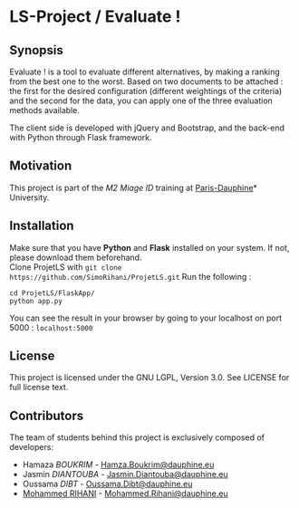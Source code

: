 # LS-Project / Evaluate !

## Synopsis
Evaluate ! is a tool to evaluate different alternatives, by making a ranking from the best one to the worst.
Based on two documents to be attached : the first for the desired configuration (different weightings of the criteria) and the second for the data, you can apply one of the three evaluation methods available.

The client side is developed with jQuery and Bootstrap, and the back-end with Python through Flask framework.

## Motivation

This project is part of the *M2 Miage ID* training at [Paris-Dauphine][]* University.  


## Installation

Make sure that you have **Python** and **Flask** installed on your system. If not, please download them beforehand.  
Clone ProjetLS with `git clone https://github.com/SimoRihani/ProjetLS.git`
Run the following :

	cd ProjetLS/FlaskApp/
	python app.py
  
You can see the result in your browser by going to your localhost on port 5000 : `localhost:5000`


## License

This project is licensed under the GNU LGPL, Version 3.0. See LICENSE for full license text.

## Contributors

The team of students behind this project is exclusively composed of developers:
- Hamaza *BOUKRIM* - Hamza.Boukrim@dauphine.eu
- Jasmin *DIANTOUBA* - Jasmin.Diantouba@dauphine.eu
- Oussama *DIBT* - Oussama.Dibt@dauphine.eu
- [Mohammed RIHANI][] - Mohammed.Rihani@dauphine.eu



[Paris-Dauphine]: http://www.dauphine.fr/fr/index.html
[Mohammed RIHANI]: http://mrihani.vvv.enseirb-matmeca.fr
